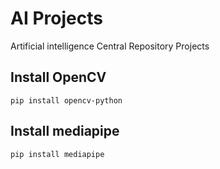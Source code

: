 # AI Projects
Artificial intelligence Central Repository Projects

## Install OpenCV

```
pip install opencv-python
```

## Install mediapipe

```
pip install mediapipe
```

